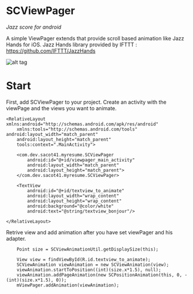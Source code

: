 # SCViewPager
_Jazz score for android_

A simple ViewPager extends that provide scroll based animation like Jazz Hands for iOS. 
Jazz Hands library provided by IFTTT : https://github.com/IFTTT/JazzHands

![alt tag](https://github.com/sacot41/SCViewPager/blob/master/example_2.gif?raw=true)

# Start

First, add SCViewPager to your project. Create an activity with the viewPage and the views you want to animate.

	<RelativeLayout xmlns:android="http://schemas.android.com/apk/res/android"
    	xmlns:tools="http://schemas.android.com/tools" 			android:layout_width="match_parent"
    	android:layout_height="match_parent"
    	tools:context=".MainActivity">

    	<com.dev.sacot41.myresume.SCViewPager
        	android:id="@+id/viewpager_main_activity"
        	android:layout_width="match_parent"
        	android:layout_height="match_parent">
    	</com.dev.sacot41.myresume.SCViewPager>

    	<TextView
        	android:id="@+id/textview_to_animate"
        	android:layout_width="wrap_content"
        	android:layout_height="wrap_content"
        	android:background="@color/white"
        	android:text="@string/textview_bonjour"/>

	</RelativeLayout>

Retrive view and add animation after you have set viewPager and his adapter.
		
        Point size = SCViewAnimationUtil.getDisplaySize(this);
        
		View view = findViewById(R.id.textview_to_animate);
        SCViewAnimation viewAnimation = new SCViewAnimation(view);
        viewAnimation.startToPosition((int)(size.x*1.5), null);
        viewAnimation.addPageAnimation(new SCPositionAnimation(this, 0, -(int)(size.x*1.5), 0));
        mViewPager.addAnimation(viewAnimation);
